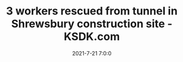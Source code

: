 ---
"title": "3 workers rescued from tunnel in Shrewsbury construction site - KSDK.com"
"date": "2021-7-21 7:0:0"
"feed_name": "GOOGLENEWSCONSTRUCTION"
"feed_website": "https://news.google.com/search?q=construction%2Bincident&hl=en-US&gl=US&ceid=US:en"
"feed_rss": "https://news.google.com/rss/search?q=construction%2Bincident&hl=en-US&gl=US&ceid=US:en"
"link": "https://www.ksdk.com/article/news/local/workers-rescued-tunnel-shewsbury-construction/63-f7902609-6a74-4d31-ad2f-9ffc315ec08e"
"file": "_posts/2021-1-1-223bcc691948ec2c89e7b1e27ede213555ee24fc.md"
"accident": "1"
"drilling": "0"
---